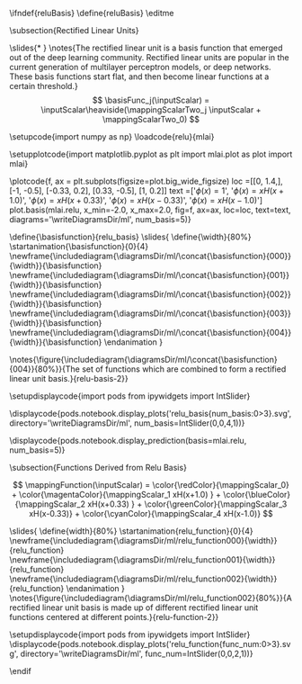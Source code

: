 \ifndef{reluBasis}
\define{reluBasis}
\editme

\subsection{Rectified Linear Units}

\slides{* }
\notes{The rectified linear unit is a basis function that emerged out of the deep learning community. Rectified linear units are popular in the current generation of multilayer perceptron models, or deep networks. These basis functions start flat, and then become linear functions at a certain threshold.}
$$
\basisFunc_j(\inputScalar) = \inputScalar\heaviside(\mappingScalarTwo_j \inputScalar + \mappingScalarTwo_0)
$$

\setupcode{import numpy as np}
\loadcode{relu}{mlai}


\setupplotcode{import matplotlib.pyplot as plt
import mlai.plot as plot
import mlai}

\plotcode{f, ax = plt.subplots(figsize=plot.big_wide_figsize)
loc =[[0, 1.4,],
      [-1, -0.5],
      [-0.33, 0.2],
      [0.33, -0.5],
      [1, 0.2]]
text =['$\phi(x) = 1$',
       '$\phi(x) = xH(x+1.0)$',
       '$\phi(x) = xH(x+0.33)$',
       '$\phi(x) = xH(x-0.33)$',
       '$\phi(x) = xH(x-1.0)$']
plot.basis(mlai.relu, x_min=-2.0, x_max=2.0, 
           fig=f, ax=ax, loc=loc, text=text,
		   diagrams='\writeDiagramsDir/ml',
		   num_basis=5)}

\define{\basisfunction}{relu_basis}
\slides{
\define{\width}{80%}
\startanimation{\basisfunction}{0}{4}
\newframe{\includediagram{\diagramsDir/ml/\concat{\basisfunction}{000}}{\width}}{\basisfunction}
\newframe{\includediagram{\diagramsDir/ml/\concat{\basisfunction}{001}}{\width}}{\basisfunction}
\newframe{\includediagram{\diagramsDir/ml/\concat{\basisfunction}{002}}{\width}}{\basisfunction}
\newframe{\includediagram{\diagramsDir/ml/\concat{\basisfunction}{003}}{\width}}{\basisfunction}
\newframe{\includediagram{\diagramsDir/ml/\concat{\basisfunction}{004}}{\width}}{\basisfunction}
\endanimation
}

\notes{\figure{\includediagram{\diagramsDir/ml/\concat{\basisfunction}{004}}{80%}}{The set of functions which are combined to form a rectified linear unit basis.}{relu-basis-2}}

\setupdisplaycode{import pods
from ipywidgets import IntSlider}

\displaycode{pods.notebook.display_plots('relu_basis{num_basis:0>3}.svg', 
                            directory='\writeDiagramsDir/ml', 
							num_basis=IntSlider(0,0,4,1))}

\displaycode{pods.notebook.display_prediction(basis=mlai.relu, num_basis=5)}


\subsection{Functions Derived from Relu Basis}

$$
\mappingFunction(\inputScalar) = \color{\redColor}{\mappingScalar_0}   + \color{\magentaColor}{\mappingScalar_1 xH(x+1.0) } + \color{\blueColor}{\mappingScalar_2 xH(x+0.33) } + \color{\greenColor}{\mappingScalar_3 xH(x-0.33)} +  \color{\cyanColor}{\mappingScalar_4 xH(x-1.0)}
$$

\slides{
\define{width}{80%}
\startanimation{relu_function}{0}{4}
\newframe{\includediagram{\diagramsDir/ml/relu_function000}{\width}}{relu_function}
\newframe{\includediagram{\diagramsDir/ml/relu_function001}{\width}}{relu_function}
\newframe{\includediagram{\diagramsDir/ml/relu_function002}{\width}}{relu_function}
\endanimation
}
\notes{\figure{\includediagram{\diagramsDir/ml/relu_function002}{80%}}{A rectified linear unit basis is made up of different rectified linear unit functions centered at different points.}{relu-function-2}}


\setupdisplaycode{import pods
from ipywidgets import IntSlider}
\displaycode{pods.notebook.display_plots('relu_function{func_num:0>3}.svg', 
                            directory='\writeDiagramsDir/ml', 
            			    func_num=IntSlider(0,0,2,1))}
							
\endif
